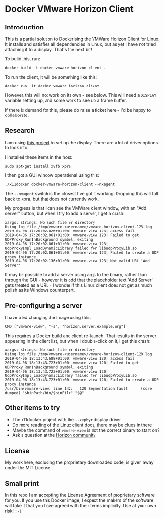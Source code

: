 Docker VMware Horizon Client
===

Introduction
---

This is a partial solution to Dockerising the VMWare Horizon Client for Linux. It installs and
satisfies all dependencies in Linux, but as yet I have not tried attaching it to a display. That's
the next bit!

To build this, run:

    docker build -t docker-vmware-horizon-client .

To run the client, it will be something like this:

    docker run -it docker-vmware-horizon-client

However, this will not work on its own - see below. This will need a `DISPLAY` variable setting up,
and some work to see up a frame buffer.

If there is demand for this, please do raise a ticket here - I'd be happy to collaborate.

Research
---

I am using [this project](https://github.com/mviereck/x11docker) to set up the display. There are a lot
of driver options to look into.

I installed these items in the host:

    sudo apt-get install xvfb xpra

I then got a GUI window operational using this:

    ./x11docker docker-vmware-horizon-client --nxagent

The `--nxagent` switch is the closest I've got it working. Dropping this will fall back to xpra, but
that does not currently work.

My progress is that I can see the VMWare client window, with an "Add server" button, but when I try to
add a server, I get a crash:

```
xargs: strings: No such file or directory
Using log file /tmp/vmware-<username>/vmware-horizon-client-123.log
2019-04-06 17:20:02.026+01:00: vmware-view 123| access fail
2019-04-06 17:20:02.061+01:00: vmware-view 123| Failed to get UDPProxy_RunInBackground symbol, exiting.
2019-04-06 17:20:02.061+01:00: vmware-view 123| UdpProxyImpl_LoadDynamicLibrary failed for libudpProxyLib.so
2019-04-06 17:20:02.061+01:00: vmware-view 123| Failed to create a UDP proxy instance
2019-04-06 17:20:02.136+01:00: vmware-view 123| Not valid URL 'Add Server'
```

It may be possible to add a server using args to the binary, rather than through the GUI - however it is
odd that the placeholder text 'Add Server' gets treated as a URL - I wonder if this Linux client does not
get as much polish as its Windows counterpart.

Pre-configuring a server
---

I have tried changing the image using this:

    CMD ["vmware-view", "-s", "horizon.server.example.org"]

This requires a Docker build and client re-launch. That results in the server appearing in the client list,
but when I double-click on it, I get this crash:

```
xargs: strings: No such file or directory
Using log file /tmp/vmware-<username>/vmware-horizon-client-120.log
2019-04-06 18:13:43.688+01:00: vmware-view 120| access fail
2019-04-06 18:13:43.723+01:00: vmware-view 120| Failed to get UDPProxy_RunInBackground symbol, exiting.
2019-04-06 18:13:43.723+01:00: vmware-view 120| UdpProxyImpl_LoadDynamicLibrary failed for libudpProxyLib.so
2019-04-06 18:13:43.723+01:00: vmware-view 120| Failed to create a UDP proxy instance
/usr/bin/vmware-view: line 142:   120 Segmentation fault      (core dumped) "$binPath/bin/$binFile" "$@"
```

Other items to try
---

* The x11docker project with the `--xephyr` display driver
* Do more reading of the Linux client docs, there may be clues in there
* Maybe the command of `vmware-view` is not the correct binary to start on?
* Ask a question at the [Horizon community](https://communities.vmware.com/community/vmtn/horizon/content?filterID=contentstatus%5Bpublished%5D%7Eobjecttype%7Eobjecttype%5Bthread%5D)

License
---

My work here, excluding the proprietary downloaded code, is given away under the MIT License.

Small print
---

In this repo I am accepting the License Agreement of proprietary software for you. If you use this
Docker image, I expect the makers of the software will take it that you have agreed with their
terms implicitly. Use at your own risk! `:-)`

